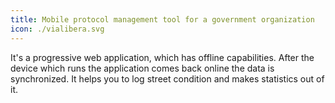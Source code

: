 ```yaml
---
title: Mobile protocol management tool for a government organization
icon: ./vialibera.svg
---
```


It's a progressive web application, which has offline capabilities. After the device which runs the application comes back online the data is synchronized. It helps you to log street condition and makes statistics out of it.
